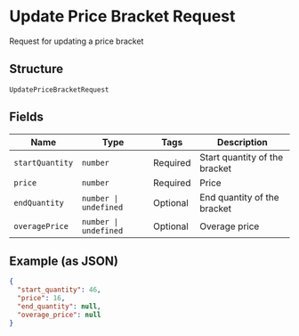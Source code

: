 
# Update Price Bracket Request

Request for updating a price bracket

## Structure

`UpdatePriceBracketRequest`

## Fields

| Name | Type | Tags | Description |
|  --- | --- | --- | --- |
| `startQuantity` | `number` | Required | Start quantity of the bracket |
| `price` | `number` | Required | Price |
| `endQuantity` | `number \| undefined` | Optional | End quantity of the bracket |
| `overagePrice` | `number \| undefined` | Optional | Overage price |

## Example (as JSON)

```json
{
  "start_quantity": 46,
  "price": 16,
  "end_quantity": null,
  "overage_price": null
}
```

